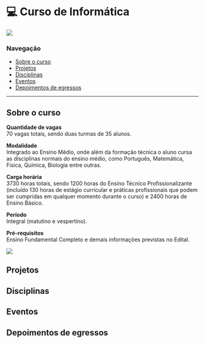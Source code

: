 # :computer: Curso de Informática

<img src="https://img.shields.io/badge/Instagram-ifc.oficial.videira-e4465e.svg?style=for-the-badge&logo=Instagram&logoWidth=30&labelColor=fafafa"/>

### Navegação

<ul>
    <li>
        <a href="#sobre-o-curso">Sobre o curso</a>
        </li>
        <li>
            <a href="#projetos">Projetos</a>
        </li>
        <li>
            <a href="#disciplinas">Disciplinas</a>
        </li>
        <li>
            <a href="#eventos">Eventos</a>
        </li>
        <li>
            <a href="#depoimentos-de-egressos">Depoimentos de egressos</a>
        </li>
</ul>

<hr/>

## Sobre o curso

**Quantidade de vagas**<br>
 70 vagas totais, sendo duas turmas de 35 alunos.

**Modalidade**<br>
 Integrado ao Ensino Médio, onde além da formação técnica o aluno cursa as disciplinas normais do ensino médio, como Português, Matemática, Física, Química, Biologia entre outras.

**Carga horária**<br>
 3730 horas totais, sendo 1200 horas do Ensino Técnico Profissionalizante (incluído 130 horas de estágio curricular e práticas profissionais que podem ser cumpridas em qualquer momento durante o curso) e 2400 horas de Ensino Básico.

**Período**<br>
 Integral (matutino e vespertino).

**Pré-requisitos**<br>
 Ensino Fundamental Completo e demais informações previstas no Edital.
 
 <a href="src/pages/sobre.md"><img src="https://img.shields.io/badge/-Mais%20informa%C3%A7%C3%B5es%20sobre%20o%20curso-green?style=for-the-badge"/></a>
 

## Projetos

## Disciplinas

## Eventos

## Depoimentos de egressos
